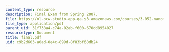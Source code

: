 ```yaml
---
content_type: resource
description: Final Exam from Spring 2007.
file: https://ol-ocw-studio-app-qa.s3.amazonaws.com/courses/3-052-nanomechanics-of-materials-and-biomaterials-spring-2007/c9b2d603a0ad0e4c899d8f83bf68db24_final.pdf
file_type: application/pdf
parent_uid: 31f738a4-c74a-02ab-f600-670dd8954027
resourcetype: Document
title: final.pdf
uid: c9b2d603-a0ad-0e4c-899d-8f83bf68db24
---
```

